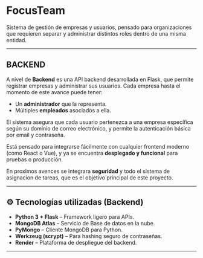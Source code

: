 # FocusTeam

Sistema de gestión de empresas y usuarios, pensado para organizaciones que requieren separar y administrar distintos roles dentro de una misma entidad.

---

## BACKEND

A nivel de **Backend** es una API backend desarrollada en Flask, que permite registrar empresas y administrar sus usuarios. Cada empresa hasta el momento de este avance puede tener:

- Un **administrador** que la representa.
- Múltiples **empleados** asociados a ella.

El sistema asegura que cada usuario pertenezca a una empresa específica según su dominio de correo electrónico, y permite la autenticación básica por email y contraseña.

Está pensado para integrarse fácilmente con cualquier frontend moderno (como React o Vue), y ya se encuentra **desplegado y funcional** para pruebas o producción.

En proximos avences se integrara **seguridad** y todo el sistema de asignacion de tareas, que es el objetivo principal de este proyecto.

---

## ⚙️ Tecnologías utilizadas (Backend)

- **Python 3 + Flask** – Framework ligero para APIs.
- **MongoDB Atlas** – Servicio de Base de datos en la nube.
- **PyMongo** – Cliente MongoDB para Python.
- **Werkzeug (scrypt)** – Para hashing seguro de contraseñas.
- **Render** – Plataforma de despliegue del backend.

---
